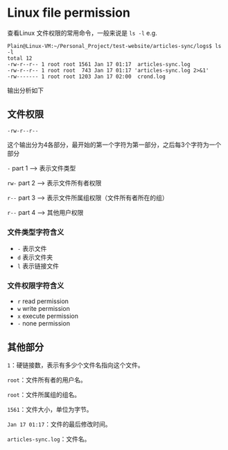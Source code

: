 # Linux file permission

查看Linux 文件权限的常用命令，一般来说是 `ls -l` e.g.

```shell
Plain@Linux-VM:~/Personal_Project/test-website/articles-sync/logs$ ls -l
total 12
-rw-r--r-- 1 root root 1561 Jan 17 01:17  articles-sync.log
-rw-r--r-- 1 root root  743 Jan 17 01:17 'articles-sync.log 2>&1'
-rw------- 1 root root 1203 Jan 17 02:00  crond.log
```

输出分析如下

## 文件权限

```
-rw-r--r--
```

这个输出分为4各部分，最开始的第一个字符为第一部分，之后每3个字符为一个部分

`-` part 1 –> 表示文件类型

`rw-` part 2 –> 表示文件所有者权限

`r--` part 3 –> 表示文件所属组权限（文件所有者所在的组）

`r--` part 4 –> 其他用户权限

### 文件类型字符含义

- `-` 表示文件
- `d` 表示文件夹
- `l` 表示链接文件

### 文件权限字符含义

- `r` read permission
- `w` write permission
- `x` execute permission
- `-` none permission

## 其他部分

`1`：硬链接数，表示有多少个文件名指向这个文件。

`root`：文件所有者的用户名。

`root`：文件所属组的组名。

`1561`：文件大小，单位为字节。

`Jan 17 01:17`：文件的最后修改时间。

`articles-sync.log`：文件名。